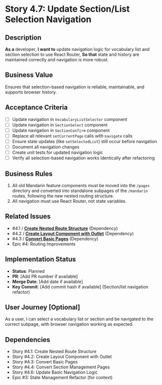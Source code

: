 # Story 4.7: Update Section/List Selection Navigation

## Description

**As a** developer,
**I want to** update navigation logic for vocabulary list and section selection to use React Router,
**So that** state and history are maintained correctly and navigation is more robust.

## Business Value

Ensures that selection-based navigation is reliable, maintainable, and supports browser history.

## Acceptance Criteria

- [ ] Update navigation in `VocabularyListSelector` component
- [ ] Update navigation in `SectionSelect` component
- [ ] Update navigation in `SectionConfirm` component
- [ ] Replace all relevant `setCurrentPage` calls with `navigate` calls
- [ ] Ensure state updates (like `setSelectedList`) still occur before navigation
- [ ] Document all navigation changes
- [ ] Create unit tests for updated navigation logic
- [ ] Verify all selection-based navigation works identically after refactoring

## Business Rules

1. All old Mandarin feature components must be moved into the `/pages` directory and converted into standalone subpages of the `/mandarin` routes, following the new nested routing structure.
2. All navigation must use React Router, not state variables.

## Related Issues

- #4.1 / [**Create Nested Route Structure**](./story-4-1-create-nested-route-structure.md) (Dependency)
- #4.2 / [**Create Layout Component with Outlet**](./story-4-2-create-layout-component.md) (Dependency)
- #4.3 / [**Convert Basic Pages**](./story-4-3-convert-basic-pages.md) (Dependency)
- Epic #4: Routing Improvements

## Implementation Status

- **Status**: Planned
- **PR**: [Add PR number if available]
- **Merge Date**: [Add date if available]
- **Key Commit**: [Add commit hash if available] (Section/list navigation refactor)

## User Journey [Optional]

As a user, I can select a vocabulary list or section and be navigated to the correct subpage, with browser navigation working as expected.

## Dependencies

- Story #4.1: Create Nested Route Structure
- Story #4.2: Create Layout Component with Outlet
- Story #4.3: Convert Basic Pages
- Story #4.4: Convert Section Management Pages
- Story #4.6: Update Basic Navigation Logic
- Epic #3: State Management Refactor (for context)
